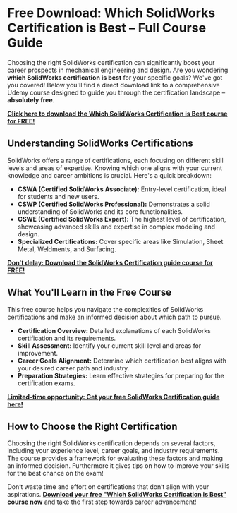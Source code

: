# Free Download: Which SolidWorks Certification is Best – Full Course Guide

Choosing the right SolidWorks certification can significantly boost your career prospects in mechanical engineering and design. Are you wondering **which SolidWorks certification is best** for your specific goals? We've got you covered! Below you'll find a direct download link to a comprehensive Udemy course designed to guide you through the certification landscape – **absolutely free**.

[**Click here to download the Which SolidWorks Certification is Best course for FREE!**](https://udemywork.com/which-solidworks-certification-is-best)

## Understanding SolidWorks Certifications

SolidWorks offers a range of certifications, each focusing on different skill levels and areas of expertise. Knowing which one aligns with your current knowledge and career ambitions is crucial. Here's a quick breakdown:

*   **CSWA (Certified SolidWorks Associate):** Entry-level certification, ideal for students and new users.
*   **CSWP (Certified SolidWorks Professional):** Demonstrates a solid understanding of SolidWorks and its core functionalities.
*   **CSWE (Certified SolidWorks Expert):** The highest level of certification, showcasing advanced skills and expertise in complex modeling and design.
*   **Specialized Certifications:** Cover specific areas like Simulation, Sheet Metal, Weldments, and Surfacing.

[**Don't delay: Download the SolidWorks Certification guide course for FREE!**](https://udemywork.com/which-solidworks-certification-is-best)

## What You'll Learn in the Free Course

This free course helps you navigate the complexities of SolidWorks certifications and make an informed decision about which path to pursue.

*   **Certification Overview:** Detailed explanations of each SolidWorks certification and its requirements.
*   **Skill Assessment:** Identify your current skill level and areas for improvement.
*   **Career Goals Alignment:** Determine which certification best aligns with your desired career path and industry.
*   **Preparation Strategies:** Learn effective strategies for preparing for the certification exams.

[**Limited-time opportunity: Get your free SolidWorks Certification guide here!**](https://udemywork.com/which-solidworks-certification-is-best)

## How to Choose the Right Certification

Choosing the right SolidWorks certification depends on several factors, including your experience level, career goals, and industry requirements. The course provides a framework for evaluating these factors and making an informed decision. Furthermore it gives tips on how to improve your skills for the best chance on the exam!

Don’t waste time and effort on certifications that don’t align with your aspirations. **[Download your free "Which SolidWorks Certification is Best" course now](https://udemywork.com/which-solidworks-certification-is-best)** and take the first step towards career advancement!
